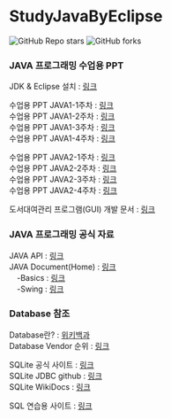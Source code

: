 ﻿# StudyJavaByEclipse

![GitHub Repo stars](https://img.shields.io/github/stars/skillvirus/StudyJavaByEclipse?style=flat-square) ![GitHub forks](https://img.shields.io/github/forks/skillvirus/StudyJavaByEclipse?color=orange&style=flat-square)

### JAVA 프로그래밍 수업용 PPT

JDK & Eclipse 설치 : [링크](https://1drv.ms/p/s!AvogHfPRl8xviKBTbz2nllhB_mAQow?e=sg70Fh)   

수업용 PPT JAVA1-1주차 : [링크](https://1drv.ms/p/s!AvogHfPRl8xvh_pJZwQkzsGfxFD4lA?e=pPvg2v)   
수업용 PPT JAVA1-2주차 : [링크](https://1drv.ms/p/s!AvogHfPRl8xviJQFh-sS6miVL2iyOg?e=liaypf)   
수업용 PPT JAVA1-3주차 : [링크](https://1drv.ms/p/s!AvogHfPRl8xviJRLqYKBauc-EQoWlw?e=qtOa6u)   
수업용 PPT JAVA1-4주차 : [링크](https://1drv.ms/p/s!AvogHfPRl8xviI1hDJNDfZPLgbJtlA?e=9srF6h)   

수업용 PPT JAVA2-1주차 : [링크](https://1drv.ms/p/s!AvogHfPRl8xviJ1q2GWfu4Y2aBHZHw?e=w3L53c)   
수업용 PPT JAVA2-2주차 : [링크](https://1drv.ms/p/s!AvogHfPRl8xviJ1sl-yjBdQ8lQ9uOw?e=7nLYo7)   
수업용 PPT JAVA2-3주차 : [링크](https://1drv.ms/p/s!AvogHfPRl8xviJ1uz983jWNYeUrOag?e=MrsbuF)   
수업용 PPT JAVA2-4주차 : [링크](https://1drv.ms/p/s!AvogHfPRl8xviJ1vWCuMW5iSr08IZw?e=b7nTcO)   

도서대여관리 프로그램(GUI) 개발 문서 : [링크](https://1drv.ms/x/s!AvogHfPRl8xviKFXgb-2L7ZPW8FC7g?e=tIB3v1)   
### JAVA 프로그래밍 공식 자료

JAVA API : [링크](https://docs.oracle.com/en/java/javase/16/docs/api/index.html)   
JAVA Document(Home) : [링크](https://docs.oracle.com/javase/tutorial/index.html)   
　-Basics : [링크](https://docs.oracle.com/javase/tutorial/java/nutsandbolts/index.html)   
　-Swing : [링크](https://docs.oracle.com/javase/tutorial/uiswing/components/toplevel.html)   

### Database 참조   

Database란? : [위키백과](https://ko.wikipedia.org/wiki/%EB%8D%B0%EC%9D%B4%ED%84%B0%EB%B2%A0%EC%9D%B4%EC%8A%A4)   
Database Vendor 순위 : [링크](https://db-engines.com/en/ranking)

SQLite 공식 사이트 : [링크](https://sqlite.org/uri.html)   
SQLite JDBC github : [링크](https://github.com/xerial/sqlite-jdbc/releases)   
SQLite WikiDocs : [링크](https://wikidocs.net/book/1530)   
   
SQL 연습용 사이트 : [링크](https://www.w3schools.com/sql/trysql.asp?filename=trysql_select_all)